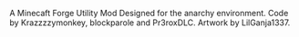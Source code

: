 A Minecaft Forge Utility Mod Designed for the anarchy environment.
Code by Krazzzzymonkey, blockparole and Pr3roxDLC. 
Artwork by LilGanja1337.

